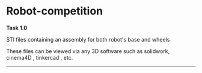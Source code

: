 # Robot-competition
**Task 1.0**

STl files containing an assembly for both robot's base and wheels

These files can be viewed via any 3D software such as solidwork, cinema4D , tinkercad , etc.

---

